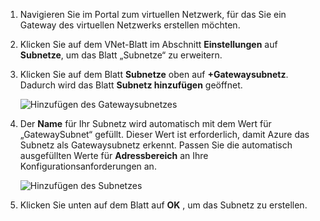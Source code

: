 1. Navigieren Sie im Portal zum virtuellen Netzwerk, für das Sie ein Gateway des virtuellen Netzwerks erstellen möchten.
2. Klicken Sie auf dem VNet-Blatt im Abschnitt **Einstellungen** auf **Subnetze**, um das Blatt „Subnetze“ zu erweitern.
3. Klicken Sie auf dem Blatt **Subnetze** oben auf **+Gatewaysubnetz**. Dadurch wird das Blatt **Subnetz hinzufügen** geöffnet. 
   
    ![Hinzufügen des Gatewaysubnetzes](./media/vpn-gateway-add-gwsubnet-s2s-rm-portal-include/addgwsubnet.png "Hinzufügen des Gatewaysubnetzes")
4. Der **Name** für Ihr Subnetz wird automatisch mit dem Wert für „GatewaySubnet“ gefüllt. Dieser Wert ist erforderlich, damit Azure das Subnetz als Gatewaysubnetz erkennt. Passen Sie die automatisch ausgefüllten Werte für **Adressbereich** an Ihre Konfigurationsanforderungen an.

    ![Hinzufügen des Subnetzes](./media/vpn-gateway-add-gwsubnet-s2s-rm-portal-include/gwsubnet.png "Hinzufügen des Subnetzes")
5. Klicken Sie unten auf dem Blatt auf **OK** , um das Subnetz zu erstellen.